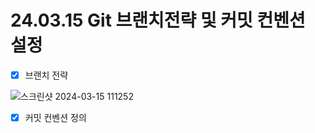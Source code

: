 # 24.03.15 Git 브랜치전략 및 커밋 컨벤션 설정

- [x] 브랜치 전략 

 ![스크린샷 2024-03-15 111252](https://github.com/9-1379/T3-R0-Document/assets/148875683/de1e7ca6-a81f-4b90-89ef-f2827c426db7)


- [x] 커밋 컨벤션 정의


